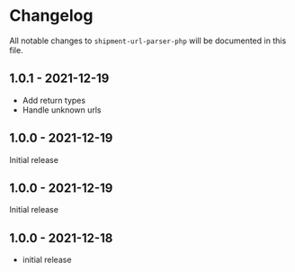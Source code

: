 # Changelog

All notable changes to `shipment-url-parser-php` will be documented in this file.

## 1.0.1 - 2021-12-19

- Add return types
- Handle unknown urls

## 1.0.0 - 2021-12-19

Initial release

## 1.0.0 - 2021-12-19

Initial release

## 1.0.0 - 2021-12-18

- initial release
